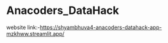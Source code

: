 # Anacoders_DataHack

website link:-https://shyambhuva4-anacoders-datahack-app-mzkhww.streamlit.app/
